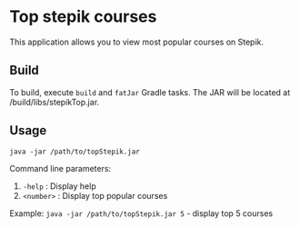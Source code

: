 # Top stepik courses

This application allows you to view most popular courses on Stepik.

## Build
To build, execute `build` and `fatJar` Gradle tasks.
The JAR will be located at /build/libs/stepikTop.jar.

## Usage
`java -jar /path/to/topStepik.jar`

Command line parameters:
1. `-help` : Display help
2. `<number>` : Display top <number> popular courses

Example:
`java -jar /path/to/topStepik.jar 5` - display top 5 courses